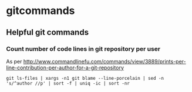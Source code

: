 # gitcommands
## Helpful git commands

### Count number of code lines in git repository per user
As per http://www.commandlinefu.com/commands/view/3889/prints-per-line-contribution-per-author-for-a-git-repository

    git ls-files | xargs -n1 git blame --line-porcelain | sed -n 's/^author //p' | sort -f | uniq -ic | sort -nr
